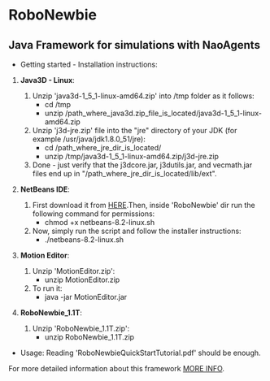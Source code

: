 # RoboNewbie
## Java Framework for simulations with NaoAgents

* Getting started - Installation instructions:
1. **Java3D - Linux**:
    1. Unzip 'java3d-1_5_1-linux-amd64.zip' into /tmp folder as it follows:
        * cd /tmp
        * unzip /path_where_java3d.zip_file_is_located/java3d-1_5_1-linux-amd64.zip
    2. Unzip 'j3d-jre.zip' file into the "jre" directory of your JDK (for example /usr/java/jdk1.8.0_51/jre):
        * cd /path_where_jre_dir_is_located/
        * unzip /tmp/java3d-1_5_1-linux-amd64.zip/j3d-jre.zip
    3. Done - just verify that the j3dcore.jar, j3dutils.jar, and vecmath.jar files end up in "/path_where_jre_dir_is_located/lib/ext".

2. **NetBeans IDE**:
    1. First download it from [HERE](https://netbeans.org/downloads/start.html?platform=linux&lang=pt_BR&option=all).Then, inside 'RoboNewbie' dir run the following command for permissions:
        * chmod +x netbeans-8.2-linux.sh
    2. Now, simply run the script and follow the installer instructions:
        * ./netbeans-8.2-linux.sh

3. **Motion Editor**:
    1. Unzip 'MotionEditor.zip':
        * unzip MotionEditor.zip
    2. To run it:
        * java -jar MotionEditor.jar

4. **RoboNewbie_1.1T**:
    1. Unzip 'RoboNewbie_1.1T.zip':
        * unzip RoboNewbie_1.1T.zip

* Usage:
Reading 'RoboNewbieQuickStartTutorial.pdf' should be enough.

For more detailed information about this framework [MORE INFO](https://www.naoteamhumboldt.de/en/projects/robonewbie/).
